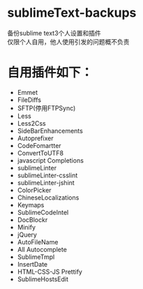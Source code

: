 # sublimeText-backups
备份sublime text3个人设置和插件  
仅限个人自用，他人使用引发的问题概不负责
# 自用插件如下：
+ Emmet
+ FileDiffs
+ SFTP(停用FTPSync)
+ Less
+ Less2Css
+ SideBarEnhancements
+ Autoprefixer
+ CodeFomartter
+ ConvertToUTF8
+ javascript Completions
+ sublimeLinter
+ sublimeLinter-csslint
+ sublimeLinter-jshint
+ ColorPicker
+ ChineseLocalizations
+ Keymaps
+ SublimeCodeIntel
+ DocBlockr
+ Minify
+ jQuery
+ AutoFileName
+ All Autocomplete
+ SublimeTmpl
+ InsertDate
+ HTML-CSS-JS Prettify
+ SublimeHostsEdit